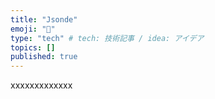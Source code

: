 ```yaml
---
title: "Jsonde"
emoji: "📘"
type: "tech" # tech: 技術記事 / idea: アイデア
topics: []
published: true
---
```



xxxxxxxxxxxxx